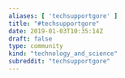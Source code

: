 ```yaml
---
aliases: [ 'techsupportgore' ]
title: "#techsupportgore"
date: 2019-01-03T10:35:14Z
draft: false
type: community
kind: "technology_and_science"
subreddit: "techsupportgore"
---
```

